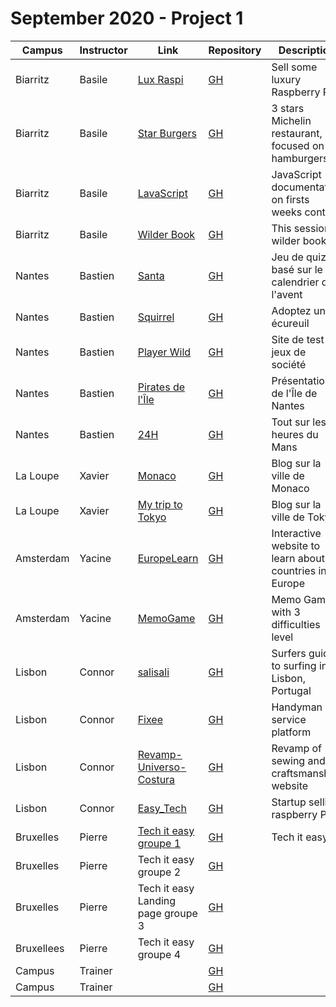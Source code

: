 
# September 2020 - Project 1

| Campus   | Instructor | Link                                                                  | Repository                                                  | Description                                        |
| -------- | ---------- | --------------------------------------------------------------------- | ----------------------------------------------------------- | -------------------------------------------------- |
| Biarritz | Basile     | [Lux Raspi](https://wildcodeschool.github.io/btz_p1_lux-raspi/)       | [GH](https://github.com/wildcodeschool/btz_p1_lux-raspi)    | Sell some luxury Raspberry Pi                      |
| Biarritz | Basile     | [Star Burgers](https://wildcodeschool.github.io/btz_p1_star-burgers/) | [GH](https://github.com/wildcodeschool/btz_p1_star-burgers) | 3 stars Michelin restaurant, focused on hamburgers |
| Biarritz | Basile     | [LavaScript](https://wildcodeschool.github.io/btz_p1_js-doc/)         | [GH](https://github.com/wildcodeschool/btz_p1_js-doc)       | JavaScript documentation on firsts weeks content   |
| Biarritz | Basile     | [Wilder Book](https://wildcodeschool.github.io/btz_p1_wilder-book/)   | [GH](https://github.com/wildcodeschool/btz_p1_wilder-book)  | This session wilder book                           |
| Nantes   | Bastien    | [Santa](https://baptiste-gfy.github.io/calendrier_avant/)             | [GH](https://github.com/baptiste-gfy/calendrier_avant/)     | Jeu de quizz basé sur le calendrier de l'avent     |
| Nantes   | Bastien    | [Squirrel](https://rouxxi.github.io/AdopteUnEcureuil.github.io/)      | [GH](https://github.com/rouxxi/AdopteUnEcureuil.github.io/) | Adoptez un écureuil                                |
| Nantes   | Bastien    | [Player Wild](https://maxime-monjal.github.io/Player-wild/)           | [GH](https://github.com/maxime-monjal/Player-wild/)         | Site de test de jeux de société                    |
| Nantes   | Bastien    | [Pirates de l'Île](https://thomas37000.github.io/ileDeNantes/)        | [GH](https://github.com/thomas37000/ileDeNantes/)           | Présentation de l'Île de Nantes                    |
| Nantes   | Bastien    | [24H](https://nicholas570.github.io/24h/html/home.html)               | [GH](https://github.com/nicholas570/24h/)                   | Tout sur les 24 heures du Mans                     |
| La Loupe | Xavier     | [Monaco](https://lebic-monaco.netlify.app/)                           | [GH](https://github.com/will142/LeBic-Monaco)               | Blog sur la ville de Monaco                        |
| La Loupe | Xavier     | [My trip to Tokyo](https://lafondmael.github.io/My-trip-to-tokyo/)    | [GH](https://github.com/LafondMael/My-trip-to-tokyo/tree/master) | Blog sur la ville de Tokyo                                             |
| Amsterdam   | Yacine    | [EuropeLearn](https://eurolearn.netlify.app/)                       | [GH](https://github.com/WildCodeSchool/Ams-P1-EuropeProject)      | Interactive website to learn about countries in Europe                                        |
| Amsterdam   | Yacine    | [MemoGame](https://daute.dev/)                                      | [GH](https://github.com/WildCodeSchool/Ams-P1-memogame)          | Memo Game with 3 difficulties level                                                           |
| Lisbon   | Connor     |  [salisali](https://leonvdk.github.io/salisali/)                       | [GH](https://github.com/Leonvdk/salisali)                  | <desc> Surfers guide to surfing in Lisbon, Portugal|
| Lisbon   | Connor     | [Fixee](https://artur-59.github.io/Project-1/)                         | [GH](https://github.com/artur-59/Project-1)                | <desc>  Handyman service platform                  |
| Lisbon   |  Connor    | [Revamp-Universo-Costura]()                                            | [GH](https://github.com/mabambres/Revamp-Universo-Costura) | <desc>  Revamp of sewing and craftsmanship website |
| Lisbon   | Connor     | [Easy_Tech]()                                                          | [GH](https://github.com/LuisClara92/project1_Easy_Tech)    | <desc>  Startup selling raspberry Pi's             |
| Bruxelles   | Pierre    | [Tech it easy groupe 1](https://killianfrappartdev.github.io/tech-it-easy/)                                                                  | [GH](https://github.com/KillianFrappartDev/tech-it-easy)                                                      | Tech it easy                                            |
| Bruxelles   | Pierre    | Tech it easy groupe 2                                                               | [GH](https://github.com/KacperSokolowskiDev/Tech-It-Easy-Project)                                                      | <desc>                                             |
| Bruxelles   | Pierre    | Tech it easy Landing page groupe 3                                                              | [GH](https://github.com/Greg155/TechITeasy-Landingpage)                                                      | <desc>                                             |
| Bruxellees   | Pierre    | Tech it easy  groupe 4                                                             | [GH](https://github.com/AntoineMeunier52/tech-it-easy-)                                                      | <desc>                                             |
| Campus   | Trainer    | []()                                                                  | [GH]()                                                      | <desc>                                             |
| Campus   | Trainer    | []()                                                                  | [GH]()                                                      | <desc>                                             |

